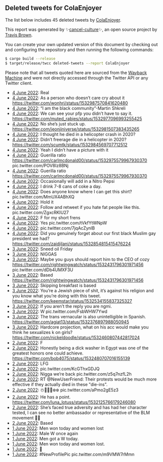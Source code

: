 ## Deleted tweets for ColaEnjoyer

The list below includes 45 deleted tweets by
[ColaEnjoyer](https://twitter.com/ColaEnjoyer).



This report was generated by ✨[cancel-culture](https://github.com/travisbrown/cancel-culture)✨,
an open source project by [Travis Brown](https://twitter.com/travisbrown).

You can create your own updated version of this document by checking out and configuring the
repository and then running the following commands:

```bash
$ cargo build --release
$ target/release/twcc deleted-tweets --report ColaEnjoyer
```

Please note that all tweets quoted here are sourced from the
[Wayback Machine](https://web.archive.org) and were not directly accessed through the Twitter API or
any Twitter client.

* [ 4 June 2022](https://web.archive.org/web/20220604090701/https://twitter.com/ColaEnjoyer/status/1533012303473410048): Real <!--1533012303473410048-->
* [ 4 June 2022](https://web.archive.org/web/20220604073021/https://twitter.com/ColaEnjoyer/status/1532988020135276546): As a person who doesn’t care cry about it https://twitter.com/wonhri/status/1532987570841620480 <!--1532988020135276546-->
* [ 4 June 2022](https://web.archive.org/web/20220604072834/https://twitter.com/ColaEnjoyer/status/1532987504017686528): “I am the black community”-Martin Shkreli <!--1532987504017686528-->
* [ 4 June 2022](https://web.archive.org/web/20220604072748/https://twitter.com/ColaEnjoyer/status/1532987395393691648): We can see your pfp you didn’t have to say it. https://twitter.com/muted_rabies/status/1532977096993255425 <!--1532987395393691648-->
* [ 4 June 2022](https://web.archive.org/web/20220604072739/https://twitter.com/ColaEnjoyer/status/1532987284215169024): No she’s just stuck up. https://twitter.com/jeonjiniverse/status/1532981507383435265 <!--1532987284215169024-->
* [ 4 June 2022](https://web.archive.org/web/20220604072406/https://twitter.com/ColaEnjoyer/status/1532986368049258499): I thought he died in a helicopter crash in 2020? <!--1532986368049258499-->
* [ 4 June 2022](https://web.archive.org/web/20220604072324/https://twitter.com/ColaEnjoyer/status/1532986229515509761): Didn’t freerage die in a helicopter in 2020? https://twitter.com/scumtk/status/1532984569707712512 <!--1532986229515509761-->
* [ 4 June 2022](https://web.archive.org/web/20220604065509/https://twitter.com/ColaEnjoyer/status/1532979170954948614): Yeah I didn’t have a picture with it <!--1532979170954948614-->
* [ 4 June 2022](https://web.archive.org/web/20220604065345/https://twitter.com/ColaEnjoyer/status/1532978777420070918): Guerilla ratio  https://twitter.com/carlmcdonald00/status/1532975579967930370  pic.twitter.com/POV8Iz8BNj <!--1532978777420070918-->
* [ 4 June 2022](https://web.archive.org/web/20220604065242/https://twitter.com/ColaEnjoyer/status/1532978555046469632): Guerilla ratio https://twitter.com/carlmcdonald00/status/1532975579967930370 <!--1532978555046469632-->
* [ 4 June 2022](https://web.archive.org/web/20220604063415/https://twitter.com/ColaEnjoyer/status/1532973874907959298): Occasionally will add in a Nitro Pepsi <!--1532973975298531329-->
* [ 4 June 2022](https://web.archive.org/web/20220604063415/https://twitter.com/ColaEnjoyer/status/1532973874907959298): I drink 7-8 cans of coke a day. <!--1532973874907959298-->
* [ 4 June 2022](https://web.archive.org/web/20220604044552/https://twitter.com/ColaEnjoyer/status/1532946584190824450): Does anyone know where I can get this shirt? pic.twitter.com/MmUX4ABhXQ <!--1532946584190824450-->
* [ 4 June 2022](https://web.archive.org/web/20220604035931/https://twitter.com/ColaEnjoyer/status/1532935009090379777): Hold it <!--1532935009090379777-->
* [ 4 June 2022](https://web.archive.org/web/20220604013840/https://twitter.com/ColaEnjoyer/status/1532898559502295040): Follow and retweet if you hate fat people like this. pic.twitter.com/ZgxcRKIU27 <!--1532898559502295040-->
* [ 4 June 2022](https://web.archive.org/web/20220604002013/https://twitter.com/ColaEnjoyer/status/1532879774615470080): F for my short frens <!--1532879774615470080-->
* [ 4 June 2022](https://web.archive.org/web/20220604001644/https://twitter.com/ColaEnjoyer/status/1532878867848957953): Yes pic.twitter.com/tVkfYtWNpW <!--1532878867848957953-->
* [ 4 June 2022](https://web.archive.org/web/20220604001520/https://twitter.com/ColaEnjoyer/status/1532878461429338113): pic.twitter.com/7jqAcZynlB <!--1532878461429338113-->
* [ 4 June 2022](https://web.archive.org/web/20220604001950/https://twitter.com/ColaEnjoyer/status/1532878040077844480): Did you genuinely forget about our first black Muslim gay president we had? https://twitter.com/zaidjilani/status/1532854815415476224 <!--1532878040077844480-->
* [ 3 June 2022](https://web.archive.org/web/20220603225554/https://twitter.com/ColaEnjoyer/status/1532858467911970816): Sneed oil Friday <!--1532858467911970816-->
* [ 3 June 2022](https://web.archive.org/web/20220603214436/https://twitter.com/ColaEnjoyer/status/1532840538520657921): NIGGAS <!--1532840538520657921-->
* [ 3 June 2022](https://web.archive.org/web/20220603205041/https://twitter.com/ColaEnjoyer/status/1532826969821388802): Maybe you guys should report him to the CEO of cozy  https://twitter.com/rightwingwatch/status/1532431796301971456  pic.twitter.com/dDb4UMXF3U <!--1532826969821388802-->
* [ 3 June 2022](https://web.archive.org/web/20220603204826/https://twitter.com/ColaEnjoyer/status/1532826524675710976): Based https://twitter.com/rightwingwatch/status/1532431796301971456 <!--1532826524675710976-->
* [ 3 June 2022](https://web.archive.org/web/20220603200642/https://twitter.com/ColaEnjoyer/status/1532815148695666688): Skipping breakfast is based <!--1532815148695666688-->
* [ 3 June 2022](https://web.archive.org/web/20220603191637/https://twitter.com/ColaEnjoyer/status/1532801653103116289): You’re a Jewish piece of shit, it’s against his religion and you know what you’re doing with this tweet. https://twitter.com/keemstar/status/1532534155837325327 <!--1532801653103116289-->
* [ 3 June 2022](https://web.archive.org/web/20220603021645/https://twitter.com/ColaEnjoyer/status/1532546502056361992): If you aren’t the reply you are ngmi. <!--1532546502056361992-->
* [ 3 June 2022](https://web.archive.org/web/20220603005645/https://twitter.com/ColaEnjoyer/status/1532526560305094669): W pic.twitter.com/FsbWHW7Ywd <!--1532526560305094669-->
* [ 3 June 2022](https://web.archive.org/web/20220603005204/https://twitter.com/ColaEnjoyer/status/1532525327792087049): The trans vernacular is also unintelligible in Spanish. https://twitter.com/agiat13/status/1532376897988050945 <!--1532525327792087049-->
* [ 3 June 2022](https://web.archive.org/web/20220603000125/https://twitter.com/ColaEnjoyer/status/1532512583906885649): Hardcore projection, what on his acc would make you think he sexualizes k on girls? https://twitter.com/nickeldoodle/status/1532460807442817024 <!--1532512583906885649-->
* [ 2 June 2022](https://web.archive.org/web/20220602220137/https://twitter.com/ColaEnjoyer/status/1532482404262158347): F <!--1532482404262158347-->
* [ 2 June 2022](https://web.archive.org/web/20220602215854/https://twitter.com/ColaEnjoyer/status/1532481785623367680): Honestly being a dick washer in Egypt was one of the greatest honors one could achieve. https://twitter.com/bob4075/status/1532480707016155139 <!--1532481785623367680-->
* [ 2 June 2022](https://web.archive.org/web/20220602214750/https://twitter.com/ColaEnjoyer/status/1532478989087948800): LFG <!--1532478989087948800-->
* [ 2 June 2022](https://web.archive.org/web/20220602214308/https://twitter.com/ColaEnjoyer/status/1532477883691720710): pic.twitter.com/KcGThxGDJQ <!--1532477883691720710-->
* [ 2 June 2022](https://web.archive.org/web/20220602212601/https://twitter.com/ColaEnjoyer/status/1532473478506598400): Nigga we’re back pic.twitter.com/z5q7nzfL2h <!--1532473478506598400-->
* [ 2 June 2022](https://web.archive.org/web/20220602134621/https://twitter.com/ColaEnjoyer/status/1532357957949734912): RT @NewUserFriend: Their protests would be much more effective if they actually died in these "die-ins". <!--1532357957949734912-->
* [ 2 June 2022](https://web.archive.org/web/20220602092015/https://twitter.com/ColaEnjoyer/status/1532290926294581248): ☃️🥶🥶🥶❄️❄️ pic.twitter.com/aPmo2gE5z3 <!--1532290926294581248-->
* [ 2 June 2022](https://web.archive.org/web/20220602045559/https://twitter.com/ColaEnjoyer/status/1532224377651089408): He has a point. https://twitter.com/luna_lotuss/status/1532125766179246080 <!--1532224377651089408-->
* [ 2 June 2022](https://web.archive.org/web/20220602003944/https://twitter.com/ColaEnjoyer/status/1532159834245701632): She’s faced true adversity and has had her character tested, I can see no better ambassador or representative of the BLM movement ✊🏿 <!--1532159834245701632-->
* [ 2 June 2022](https://web.archive.org/web/20220602003546/https://twitter.com/ColaEnjoyer/status/1532158309691686912): Based <!--1532158309691686912-->
* [ 1 June 2022](https://web.archive.org/web/20220601193750/https://twitter.com/ColaEnjoyer/status/1532083845138288640): Men won today and women lost <!--1532083845138288640-->
* [ 1 June 2022](https://web.archive.org/web/20220601193433/https://twitter.com/ColaEnjoyer/status/1532083111734960128): Male W once again <!--1532083111734960128-->
* [ 1 June 2022](https://web.archive.org/web/20220601193419/https://twitter.com/ColaEnjoyer/status/1532083068286210051): Men got a W today. <!--1532083068286210051-->
* [ 1 June 2022](https://web.archive.org/web/20220601193409/https://twitter.com/ColaEnjoyer/status/1532082985025032192): Men won today and women lost. <!--1532082985025032192-->
* [ 1 June 2022](https://web.archive.org/web/20220601192817/https://twitter.com/ColaEnjoyer/status/1532081547565727746): 🥂 <!--1532081547565727746-->
* [ 1 June 2022](https://web.archive.org/web/20220601105833/https://twitter.com/ColaEnjoyer/status/1531953184419225602): #NewProfilePic  pic.twitter.com/m9VMW7rMmn <!--1531953184419225602-->
